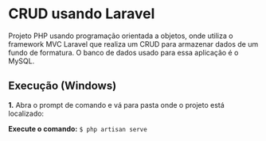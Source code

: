 # CRUD usando Laravel
Projeto PHP usando programação orientada a objetos, onde utiliza o framework MVC Laravel que realiza um CRUD para armazenar dados de um fundo de formatura. O banco de dados usado para essa aplicação é o MySQL.

## Execução (Windows)
**1.** Abra o prompt de comando e vá para pasta onde o projeto está localizado: 

**Execute o comando:** `$ php artisan serve`
